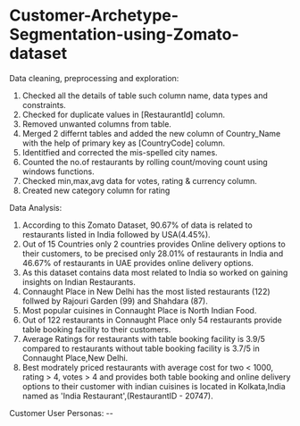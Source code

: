 # Customer-Archetype-Segmentation-using-Zomato-dataset

Data cleaning, preprocessing and exploration:

  1. Checked all the details of table such column name, data types and constraints.
  2. Checked for duplicate values in [RestaurantId] column.
  3. Removed unwanted columns from table.
  4. Merged 2 differnt tables and added the new column of Country_Name with the help of primary key as [CountryCode] column.
  5. Identitfied and corrected the mis-spelled city names.
  6. Counted the no.of restaurants by rolling count/moving count using windows functions.
  7. Checked min,max,avg data for votes, rating & currency column.
  8. Created new category column for rating

Data Analysis:

  1. According to this Zomato Dataset, 90.67% of data is related to restaurants listed in India followed by USA(4.45%).
  2. Out of 15 Countries only 2 countries provides Online delivery options to their customers, to be precised only 28.01% of restaurants in India and 46.67% of restaurants in       UAE provides online delivery options.
  3. As this dataset contains data most related to India so worked on gaining insights on Indian Restaurants.
  4. Connaught Place in New Delhi has the most listed restaurants (122) follwed by Rajouri Garden (99) and Shahdara (87).
  5. Most popular cuisines in Connaught Place is North Indian Food.
  6. Out of 122 restaurants in Connaught Place only 54 restaurants provide table booking facility to their customers.
  7. Average Ratings for restaurants with table booking facility is 3.9/5 compared to restaurants without table booking facility is 3.7/5 in Connaught Place,New Delhi.
  8. Best modrately priced restaurants with average cost for two < 1000, rating > 4, votes > 4 and provides both table booking and online delivery options to their customer with indian cuisines is located in Kolkata,India named as 'India Restaurant',(RestaurantID - 20747).

Customer User Personas: --
